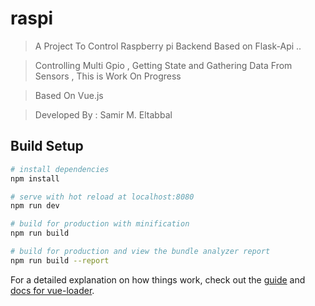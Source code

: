 # raspi

> A Project To Control Raspberry pi Backend Based on Flask-Api .. 

> Controlling Multi Gpio , Getting State and Gathering Data From Sensors , This is Work On Progress 

> Based On Vue.js

> Developed By : Samir M. Eltabbal

## Build Setup

``` bash
# install dependencies
npm install

# serve with hot reload at localhost:8080
npm run dev

# build for production with minification
npm run build

# build for production and view the bundle analyzer report
npm run build --report
```

For a detailed explanation on how things work, check out the [guide](http://vuejs-templates.github.io/webpack/) and [docs for vue-loader](http://vuejs.github.io/vue-loader).
